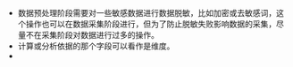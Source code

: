 - 数据预处理阶段需要对一些敏感数据进行数据脱敏，比如加密或去敏感词，这个操作也可以在数据采集阶段进行，但为了防止脱敏失败影响数据的采集，尽量不在采集阶段对数据进行过多的操作。
- 计算或分析依据的那个字段可以看作是维度。
- 